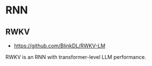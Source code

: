 # RNN


## RWKV

* https://github.com/BlinkDL/RWKV-LM

RWKV is an RNN with transformer-level LLM performance. 